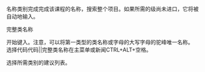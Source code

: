 名称类别完成完成该课程的名称，搜索整个项目。如果所需的级尚未进口，它将被自动地输入。

完整类名称

开始键入。注意，可以将第一类型的类名称或字母的大写字母的驼峰唯一名称。
选择代码代码||完整类名称在主菜单或新闻CTRL+ALT+空格。

选择所需类别的建议列表。